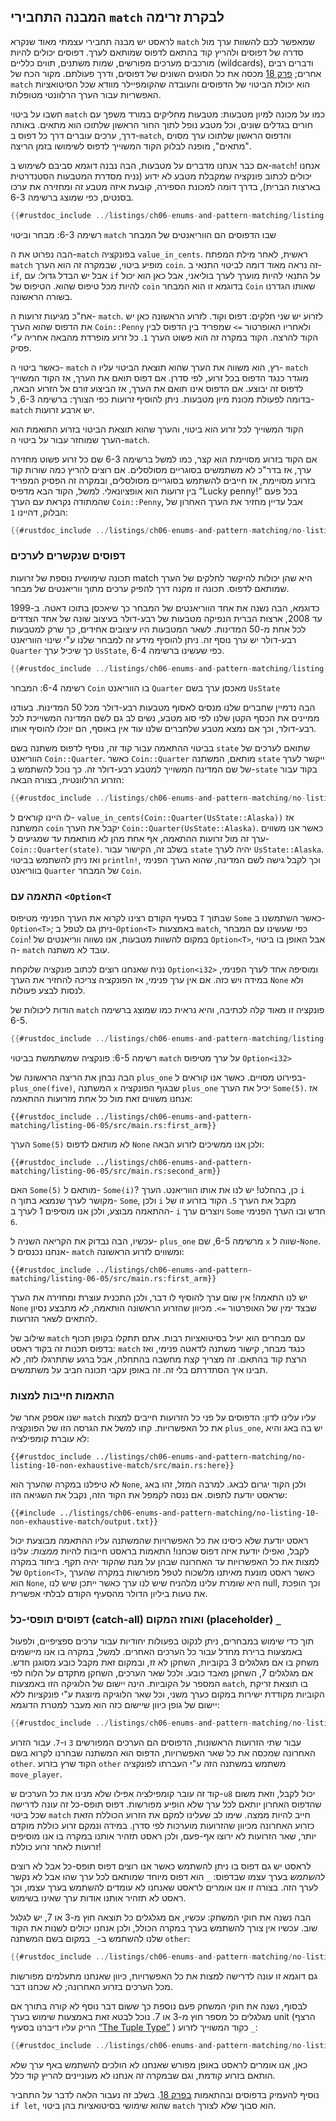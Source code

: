 <!-- Old heading. Do not remove or links may break. -->
<a id="the-match-control-flow-operator"></a>

## המבנה התחבירי `match` לבקרת זרימה

לראסט יש מבנה תחבירי עצמתי מאוד שנקרא `match` שמאפשר לכם להשוות ערך מול סדרה של דפוסים ולהריץ קוד בהתאם לדפוס שמותאם לערך. דפוסים יכולים להיות מורכבים מערכים מפורשים, שמות משתנים, תווים כלליים (wildcards), ודברים רבים אחרים; [פרק 18][ch18-00-patterns]<!-- ignore --> מכסה את כל הסוגים השונים של דפוסים, ודרך פעולתם. מקור הכח של `match` הוא יכולת הביטוי של הדפוסים והעובדה שהקומפיילר מוודא שכל הסיטואציות האפשריות עבור הערך הרלוונטי מטופלות.

חשבו על ביטוי `match` כמו על מכונה למיון מטבעות: מטבעות מחליקים במורד משפך עם חורים בגדלים שונים, וכל מטבע נופל לתוך החור הראשון שלתוכו הוא מתאים. באותה דרך, ערכים עוברים דרך כל דפוס ב-`match`, והדפוס הראשון שלתוכו ערך מסוים "מתאים", מופנה לבלוק הקוד המשוייך לדפוס לשימושו בזמן הריצה.

אם כבר אנחנו מדברים על מטבעות, הבה נבנה דוגמא סביבם לשימוש ב-`match`! אנחנו יכולים לכתוב פונקציה שמקבלת מטבע לא ידוע (נניח מסדרת המטבעות הסטנדרטית בארצות הברית), בדרך דומה למכונת הספירה, קובעת איזה מטבע זה ומחזירה את ערכו בסנטים, כפי שמוצג ברשימה 6-3.

```rust
{{#rustdoc_include ../listings/ch06-enums-and-pattern-matching/listing-06-03/src/main.rs:here}}
```


<span class="caption">רשימה 6-3: מבחר וביטוי `match` שבו הדפוסים הם הווריאנטים של המבחר</span>

הבה נפרוט את ה-`match` בפונקציה `value_in_cents`. ראשית, לאחר מילת המפתח `match` מופיע ביטוי, שבמקרה זה הוא הערך `coin`. זה נראה מאוד דומה לביטוי התנאי ב- `if`, אבל יש הבדל גדול: עם `if` על התנאי להיות מוערך לערך בוליאני, אבל כאן הוא יכול להיות מכל טיפוס שהוא. הטיפוס של `coin` בדוגמא זו הוא המבחר `Coin` שאותו הגדרנו בשורה הראשונה.

אח"כ מגיעות זרועות ה- `match`. לזרוע יש שני חלקים: דפוס וקוד. לזרוע הראשונה כאן יש את הדפוס שהוא הערך `Coin::Penny` ולאחריו האופרטור `=>` שמפריד בין הדפוס לבין הקוד להרצה. הקוד במקרה זה הוא פשוט הערך `1`. כל זרוע מופרדת מהבאה אחריה ע"י פסיק.

כאשר ביטוי ה- `match` רץ, הוא משווה את הערך שהוא תוצאת הביטוי עליו ה- `match` מוגדר כנגד הדפוס בכל זרוע, לפי סדרן. אם דפוס תואם את הערך, אז הקוד המשוייך לדפוס זה יבוצע. אם הדפוס אינו תואם את הערך, אז הביצוע זורם אל הזרוע הבאה, בדומה לפעולת מכונת מיון מטבעות. ניתן להוסיף זרועות כפי הצורך: ברשימה 6-3, ל-`match` יש ארבע זרועות.

הקוד המשוייך לכל זרוע הוא ביטוי, והערך שהוא תוצאת הביטוי בזרוע התואמת הוא הערך שמוחזר עבור על ביטוי ה-`match`.

אם הקוד בזרוע מסויימת הוא קצר, כמו למשל ברשימה 6-3 שם כל זרוע פשוט מחזירה ערך, אז בדר"כ לא משתמשים בסוגריים מסולסלים. אם רוצים להריץ כמה שורות קוד בזרוע מסויימת, אז חייבים להשתמש בסוגריים מסולסלים, ובמקרה זה הפסיק המפריד בין זרועות הוא אופציונאלי. למשל, הקוד הבא מדפיס “Lucky penny!” בכל פעם שהמתודה נקראת עם הערך `Coin::Penny`, אבל עדיין מחזיר את הערך האחרון של הבלוק, דהיינו `1`:

```rust
{{#rustdoc_include ../listings/ch06-enums-and-pattern-matching/no-listing-08-match-arm-multiple-lines/src/main.rs:here}}
```

### דפוסים שנקשרים לערכים

תכונה שימושית נוספת של זרועות match היא שהן יכולות להיקשר לחלקים של הערך שמותאם לדפוס. תכונה זו מקנה דרך להפיק ערכים מתוך ווריאנטים של מבחר.

כדוגמא, הבה נשנה את אחד הווריאנטים של המבחר כך שיאכסן בתוכו דאטה. ב-1999 עד 2008, ארצות הברית הנפיקה מטבעות של רבע-דולר בעיצוב שונה של אחד הצדדים לכל אחת מ-50 המדינות. לשאר המטבעות היו עיצובים אחידים, כך שרק למטבעות רבע-דולר יש ערך נוסף זה. ניתן להוסיף מידע זה למבחר שלנו ע"י שינוי הווריאנט `Quarter` כך שיכיל ערך `UsState`, כפי שעשינו ברשימה 6-4.

```rust
{{#rustdoc_include ../listings/ch06-enums-and-pattern-matching/listing-06-04/src/main.rs:here}}
```


<span class="caption">רשימה 6-4: המבחר `Coin` בו הווריאנט `Quarter` מאכסן ערך בשם `UsState`</span>

הבה נדמיין שחברים שלנו מנסים לאסוף מטבעות רבע-דולר מכל 50 המדינות. בעודנו ממיינים את הכסף הקטן שלנו לפי סוג מטבע, נשים לב גם לשם המדינה המשוייכת לכל רבע-דולר, וכך אם נמצא מטבע שלחברים שלנו עוד אין באוסף, הם יוכלו להוסיף אותו.

בביטוי ההתאמה עבור קוד זה, נוסיף לדפוס משתנה בשם `state` שתואם לערכים של הווריאנט `Coin::Quarter`. כאשר `Coin::Quarter` מותאם, המשתנה `state` ייקשר לערך של שם המדינה המשוייך למטבע רבע-דולר זה. כך נוכל להשתמש ב-`state` בקוד עבור הזרוע הרלוונטית, בצורה הבאה:

```rust
{{#rustdoc_include ../listings/ch06-enums-and-pattern-matching/no-listing-09-variable-in-pattern/src/main.rs:here}}
```

לו היינו קוראים ל- `value_in_cents(Coin::Quarter(UsState::Alaska))` אז המשתנה `coin` יקבל את הערך `Coin::Quarter(UsState::Alaska)`. כאשר אנו משווים ערך זה מול זרועות ההתאמה, אף אחת מהן לא מותאמת עד שמגיעים ל- `Coin::Quarter(state)`. בשלב זה, הקישור עבור `state` יהיה לערך `UsState::Alaska`. ואז ניתן להשתמש בביטוי `println!`, וכך לקבל גישה לשם המדינה, שהוא הערך הפנימי בווריאנט `Quarter` של המבחר `Coin`.

### התאמה עם `<Option<T`

בסעיף הקודם רצינו לקרוא את הערך הפנימי מטיפוס `T` שבתוך `Some` כאשר השתמשנו ב- `Option<T>`; ניתן גם לטפל ב-`Option<T>` באמצעות `match`, כפי שעשינו עם המבחר `Coin`! במקום להשוות מטבעות, אנו נשווה ווריאנטים של `Option<T>`, אבל האופן בו ביטוי ה- `match` עובד לא משתנה.

נניח שאנחנו רוצים לכתוב פונקציה שלוקחת `Option<i32>` ומוסיפה אחד לערך הפנימי, במידה ויש כזה. אם אין ערך פנימי, אז הפונקציה צריכה להחזיר את הערך `None` ולא לנסות לבצע פעולות.

הודות ליכולות של `match` פונקציה זו מאוד קלה לכתיבה, והיא נראית כמו שמוצג ברשימה 6-5.

```rust
{{#rustdoc_include ../listings/ch06-enums-and-pattern-matching/listing-06-05/src/main.rs:here}}
```


<span class="caption">רשימה 6-5: פונקציה שמשתמשת בביטוי `match` על ערך מטיפוס `Option<i32>`</span>

הבה נבחן את הריצה הראשונה של `plus_one` בפירוט מסויים. כאשר אנו קוראים ל-`plus_one(five)`, המשתנה `x` שבגוף הפונקציה `plus_one` יכיל את הערך `Some(5)`. אז אנחנו משווים זאת מול כל אחת מזרועות ההתאמה:

```rust,ignore
{{#rustdoc_include ../listings/ch06-enums-and-pattern-matching/listing-06-05/src/main.rs:first_arm}}
```

הערך `Some(5)` לא מותאם לדפוס `None` ולכן אנו ממשיכים לזרוע הבאה:

```rust,ignore
{{#rustdoc_include ../listings/ch06-enums-and-pattern-matching/listing-06-05/src/main.rs:second_arm}}
```

האם `Some(5)` מותאם ל- `Some(i)`? כן, בהחלט! יש לנו את אותו הווריאנט. הערך `i` מקושר לערך שנמצא בתוך ה- `Some`, ולכן `i` מקבל את הערך `5`. הקוד בזרוע זו של ההתאמה מבוצע, ולכן אנו מוסיפים 1 לערך ב- `i` ויוצרים ערך `Some` חדש ובו הערך הפנימי `6`.

עכשיו, הבה נבדוק את הקריאה השניה ל- `plus_one` מרשימה 6-5, שם `x` שווה ל-`None`. אנחנו נכנסים ל- `match` ומשווים לזרוע הראשונה:

```rust,ignore
{{#rustdoc_include ../listings/ch06-enums-and-pattern-matching/listing-06-05/src/main.rs:first_arm}}
```

יש לנו התאמה! אין שום ערך להוסיף לו דבר, ולכן התכנית עוצרת ומחזירה את הערך `None` שבצד ימין של האופרטור `=>`. מכיוון שהזרוע הראשונה הותאמה, לא מתבצע נסיון להתאים לשאר הזרועות.

שילוב של `match` עם מבחרים הוא יעיל בסיטואציות רבות. אתם תתקלו בקופן תכוף בדפוס תכנות זה בקוד ראסט: `match` כנגד מבחר, קישור משתנה לדאטה פנימי, ואז הרצת קוד בהתאם. זה מצריך קצת מחשבה בהתחלה, אבל ברגע שתתרגלו לזה, לא תבינו איך הסתדרתם בלי זה. זה באופן עקבי תכונה חביב על משתמשים.

### התאמות חייבות למצות

ישנו אספק אחר של `match` עליו עלינו לדון: הדפוסים על פני כל הזרועות חייבים למצות את כל האפשרויות. קחו למשל את הגרסה הזו של הפונקציה `plus_one`, יש בה באג והיא לא עוברת קומפילציה:

```rust,ignore,does_not_compile
{{#rustdoc_include ../listings/ch06-enums-and-pattern-matching/no-listing-10-non-exhaustive-match/src/main.rs:here}}
```

לא טיפלנו במקרה שהערך הוא `None`, ולכן הקוד יגרום לבאג. למרבה המזל, זהו באג שראסט יודעת לתפוס. אם ננסה לקמפל את הקוד הזה, נקבל את השגיאה הזו:

```console
{{#include ../listings/ch06-enums-and-pattern-matching/no-listing-10-non-exhaustive-match/output.txt}}
```

ראסט יודעת שלא כיסינו את כל האפשרויות שהמשתנה עליו ההתאמה מבוצעת יכול לקבל, ואפילו יודעת איזה דפוס שכחנו! התאמות בראסט חייבות להיות *ממצות*: עלינו למצות את כל האפשרויות עד האחרונה שבהן על מנת שהקוד יהיה תקף. ביחוד במקרה של `Option<T>`, כאשר ראסט מונעת מאיתנו מלשכוח לטפל מפורשות במקרה שהערך הוא `None`, היא שומרת עלינו מלהניח שיש לנו ערך כאשר ייתכן שיש לנו null, וכך הופכת את טעות ביליון הדולר מהסעיף הקודם לבלתי אפשרית.

### דפוסים תופסי-כל (catch-all) ואוחז המקום (placeholder) `_`

תוך כדי שימוש במבחרים, ניתן לנקוט בפעולות יחודיות עבור ערכים ספציפיים, ולפעול באמצעות ברירת מחדל עבור כל הערכים האחרים. למשל, במקרה בו אנו מיישמים משחק בו אם מגלגלים 3 בקוביות, השחקן לא זז, ובמקום זאת מקבל כובע מסוגנן חדש. אם מגלגלים 7, השחקן מאבד כובע. ולכל שאר הערכים, השחקן מתקדם על הלוח לפי המספר על הקוביות. הינה יישום של הלוגיקה הזו באמצעות `match`, בו תוצאת זריקת הקוביות מקודדת ישירות במקום כערך משני, וכל שאר הלוגיקה מיוצגת ע"י פונקציות ללא יישום של גופן כיוון שיישום כזה הוא מעבר למטרת הדוגמא:

```rust
{{#rustdoc_include ../listings/ch06-enums-and-pattern-matching/no-listing-15-binding-catchall/src/main.rs:here}}
```

עבור שתי הזרועות הראשונות, הדפוסים הם הערכים המפורשים `3` ו-`7`. עבור הזרוע האחרונה שמכסה את כל שאר האפשרויות, הדפוס הוא המשתנה שבחרנו לקרוא בשם `other`. הקוד שרץ בזרוע `other` משתמש במשתנה הזה ע"י העברתו לפונקציה `move_player`.

קוד זה עובר קומפילציה אפילו שלא מנינו את כל הערכים ש-`u8` יכול לקבל, וזאת משום שהדפוס האחרון יותאם לכל ערך שלא הופיע מפורשות. דפוס תופס-כל זה עונה לדרישה שכל ביטוי `match` חייב להיות ממצה. שימו לב שעלינו למקם את הזרוע הכוללת הזאת כזרוע האחרונה מכיוון שהזרועות מוערכות לפי סדרן. במידה ונמקם זרוע כוללת מוקדם יותר, שאר הזרועות לא ירוצו אף-פעם, ולכן ראסט תזהיר אותנו במקרה בו אנו מוסיפים זרועות לאחר זרוע כוללת!

לראסט יש גם דפוס בו ניתן להשתמש כאשר אנו רוצים דפוס תופס-כל אבל לא רוצים *להשתמש* בערך עצמו שבדפוס: `_` הוא דפוס מיוחד שמותאם לכל ערך שהו אבל לא נקשר לערך הזה. בצורה זו אנו אומרים לראסט שאנחנו לא עומדים להשתמש בערך עצמו, וכך ראסט לא תזהיר אותנו אודות ערך שאינו בשימוש.

הבה נשנה את חוקי המשחק: עכשיו, אם מגלגלים כל תוצאה חוץ מ-3 או 7, יש לגלגל שוב. עכשיו אין צורך להשתמש בערך במקרה הכולל, ולכן אנחנו יכולים לשנות את הקוד שלנו להשתמש ב-`_` במקום בשם המשתנה `other`:

```rust
{{#rustdoc_include ../listings/ch06-enums-and-pattern-matching/no-listing-16-underscore-catchall/src/main.rs:here}}
```

גם דוגמא זו עונה לדרישה למצות את כל האפשרויות, כיוון שאנחנו מתעלמים מפורשות מכל הערכים בזרוע האחרונה; לא שכחנו דבר.

לבסוף, נשנה את חוקי המשחק פעם נוספת כך ששום דבר נוסף לא קורה בתורך אם מגלגלים כל מספר חוץ מ-3 או 7. נוכל לבטא זאת באמצעות שימוש בערך unit (הרצף הריק עליו דיברנו בסעיף [“The Tuple Type”][tuples]<!-- ignore --> ) כקוד המשוייך לזרוע `_`:

```rust
{{#rustdoc_include ../listings/ch06-enums-and-pattern-matching/no-listing-17-underscore-unit/src/main.rs:here}}
```

כאן, אנו אומרים לראסט באופן מפורש שאנחנו לא הולכים להשתמש באף ערך שלא הותאם בזרוע קודמת, וגם שבמקרה זה אנחנו לא מעוניינים להריץ קוד כלל.

נוסיף להעמיק בדפוסים ובהתאמות [בפרק 18][ch18-00-patterns]<!-- ignore -->. בשלב זה נעבור הלאה לדבר על התחביר `if let`, שהוא שימושי בסיטואציות בהן ביטוי `match` הוא סבוך שלא לצורך.

[tuples]: ch03-02-data-types.html#the-tuple-type
[ch18-00-patterns]: ch18-00-patterns.html
[ch18-00-patterns]: ch18-00-patterns.html
